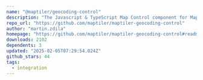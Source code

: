 ```yaml
---
name: "@maptiler/geocoding-control"
description: "The Javascript & TypeScript Map Control component for MapTiler Geocoding service. Easy to be integrated into any JavaScript mapping application."
repo_url: "https://github.com/maptiler/maptiler-geocoding-control"
author: "martin.zdila"
homepage: "https://github.com/maptiler/maptiler-geocoding-control#readme"
downloads: 2102
dependents: 3
updated: "2025-02-05T07:29:54.024Z"
github_stars: 44
tags: 
  - integration
---
```

